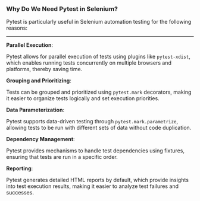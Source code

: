 ### Why Do We Need Pytest in Selenium?

Pytest is particularly useful in Selenium automation testing for the following reasons:

---

**Parallel Execution**:

Pytest allows for parallel execution of tests using plugins like `pytest-xdist`, which enables running tests concurrently on multiple browsers and platforms, thereby saving time.

**Grouping and Prioritizing**:

Tests can be grouped and prioritized using `pytest.mark` decorators, making it easier to organize tests logically and set execution priorities.

**Data Parameterization**:

Pytest supports data-driven testing through `pytest.mark.parametrize`, allowing tests to be run with different sets of data without code duplication.

**Dependency Management**:

Pytest provides mechanisms to handle test dependencies using fixtures, ensuring that tests are run in a specific order.

**Reporting**:

Pytest generates detailed HTML reports by default, which provide insights into test execution results, making it easier to analyze test failures and successes.